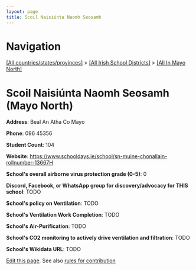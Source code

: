 ```yaml
---
layout: page
title: Scoil Naisiúnta Naomh Seosamh
---
```

# Navigation

[[All countries/states/provinces]](../../..) > [[All Irish School Districts]](../..) > [[All In Mayo North]](..)

# Scoil Naisiúnta Naomh Seosamh (Mayo North)

**Address**: Beal An Atha Co Mayo

**Phone**: 096 45356

**Student Count**: 104

**Website**: <https://www.schooldays.ie/school/sn-muine-chonallain-rollnumber-13667H>

**School's overall airborne virus protection grade (0-5)**: 0

**Discord, Facebook, or WhatsApp group for discovery/advocacy for THIS school**: TODO

**School's policy on Ventilation**: TODO

**School's Ventilation Work Completion**: TODO

**School's Air-Purification**: TODO

**School's CO2 monitoring to actively drive ventilation and filtration**: TODO

**School's Wikidata URL**: TODO


[Edit this page](https://github.com/ventilate-schools/Ireland/edit/main/./Mayo_North/Scoil_Naisiúnta_Naomh_Seosamh.md). See also [rules for contribution](../../../contribution-rules/)